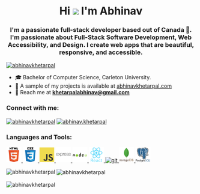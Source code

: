 <h1 align="center">Hi <img src="https://user-images.githubusercontent.com/42378118/110234147-e3259600-7f4e-11eb-95be-0c4047144dea.gif" width="40"> I'm Abhinav</h1>
<h3 align="center">I'm a passionate full-stack developer based out of Canada 🍁. I'm passionate about Full-Stack Software Development, Web Accessibility, and Design. I create web apps that are beautiful, responsive, and accessible.</h3>
<p align="left"> <a href="https://www.codewars.com/users/abhinavkhetarpal" target="blank"><img src="https://www.codewars.com/users/abhinavkhetarpal/badges/large" alt="abhinavkhetarpal" /></a> </p>

- 🎓 Bachelor of Computer Science, Carleton University.
- 🌱 A sample of my projects is available at [abhinavkhetarpal.com](https://abhinavkhetarpal.com)
- 💬 Reach me at **khetarpalabhinav@gmail.com**

<h3 align="left">Connect with me:</h3>
<p align="left">
<a href="https://www.linkedin.com/in/abhinavkhetarpal/" target="blank"><img align="center" src="https://raw.githubusercontent.com/rahuldkjain/github-profile-readme-generator/master/src/images/icons/Social/linked-in-alt.svg" alt="abhinavkhetarpal" height="30" width="40" /></a>
<a href="https://instagram.com/abhinav.khetarpal" target="blank"><img align="center" src="https://raw.githubusercontent.com/rahuldkjain/github-profile-readme-generator/master/src/images/icons/Social/instagram.svg" alt="abhinav.khetarpal" height="30" width="40" /></a>
</p>

<h3 align="left">Languages and Tools:</h3>
<p align="left"><a href="https://www.w3.org/html/" target="_blank" rel="noreferrer"> <img src="https://raw.githubusercontent.com/devicons/devicon/master/icons/html5/html5-original-wordmark.svg" alt="html5" width="40" height="40"/> </a><a href="https://www.w3schools.com/css/" target="_blank" rel="noreferrer"> <img src="https://raw.githubusercontent.com/devicons/devicon/master/icons/css3/css3-original-wordmark.svg" alt="css3" width="40" height="40"/> </a><a href="https://developer.mozilla.org/en-US/docs/Web/JavaScript" target="_blank" rel="noreferrer"> <img src="https://raw.githubusercontent.com/devicons/devicon/master/icons/javascript/javascript-original.svg" alt="javascript" width="40" height="40"/> </a> <a href="https://expressjs.com" target="_blank" rel="noreferrer"> <img src="https://raw.githubusercontent.com/devicons/devicon/master/icons/express/express-original-wordmark.svg" alt="express" width="40" height="40"/> </a> <a href="https://nodejs.org" target="_blank" rel="noreferrer"> <img src="https://raw.githubusercontent.com/devicons/devicon/master/icons/nodejs/nodejs-original-wordmark.svg" alt="nodejs" width="40" height="40"/> </a> <a href="https://reactjs.org/" target="_blank" rel="noreferrer"> <img src="https://raw.githubusercontent.com/devicons/devicon/master/icons/react/react-original-wordmark.svg" alt="react" width="40" height="40"/> </a><a href="https://git-scm.com/" target="_blank" rel="noreferrer"> <img src="https://www.vectorlogo.zone/logos/git-scm/git-scm-icon.svg" alt="git" width="40" height="40"/> </a><a href="https://www.mongodb.com/" target="_blank" rel="noreferrer"> <img src="https://raw.githubusercontent.com/devicons/devicon/master/icons/mongodb/mongodb-original-wordmark.svg" alt="mongodb" width="40" height="40"/> </a> <a href="https://www.postgresql.org" target="_blank" rel="noreferrer"> <img src="https://raw.githubusercontent.com/devicons/devicon/master/icons/postgresql/postgresql-original-wordmark.svg" alt="postgresql" width="40" height="40"/> </a>  </p>

<p><img align="left" src="https://github-readme-stats.vercel.app/api/top-langs?username=abhinavkhetarpal&show_icons=true&locale=en&layout=compact&theme=synthwave" alt="abhinavkhetarpal" /></p>

<p>&nbsp;<img align="center" src="https://github-readme-stats.vercel.app/api?username=abhinavkhetarpal&show_icons=true&locale=en&theme=synthwave" alt="abhinavkhetarpal" /></p>

<p><img align="center" src="https://github-readme-streak-stats.herokuapp.com/?user=abhinavkhetarpal&theme=synthwave" alt="abhinavkhetarpal" /></p>




<!--
**abhinavkhetarpal/abhinavkhetarpal** is a ✨ _special_ ✨ repository because its `README.md` (this file) appears on your GitHub profile.

Here are some ideas to get you started:

- 🔭 I’m currently working on ...
- 🌱 I’m currently learning ...
- 👯 I’m looking to collaborate on ...
- 🤔 I’m looking for help with ...
- 💬 Ask me about ...
- 📫 How to reach me: ...
- 😄 Pronouns: ...
- ⚡ Fun fact: ...
-->
